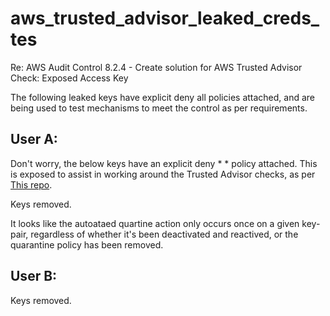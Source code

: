 # aws_trusted_advisor_leaked_creds_tes

Re: AWS Audit Control 8.2.4 - Create solution for AWS Trusted Advisor Check: Exposed Access Key

The following leaked keys have explicit deny all policies attached, and are being used to test mechanisms to meet the control as per requirements.

## User A:

Don't worry, the below keys have an explicit deny * * policy attached. This is exposed to assist in working around the Trusted Advisor checks, as per [This repo](https://github.com/aws/Trusted-Advisor-Tools/blob/master/ExposedAccessKeys/README.md).

Keys removed.


It looks like the autoataed quartine action only occurs once on a given key-pair, regardless of whether it's been deactivated and reactived, or the quarantine policy has been removed.

## User B:

Keys removed.
